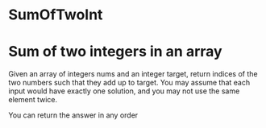# SumOfTwoInt
# Sum of two integers in an array

Given an array of integers nums and an integer target, 
return indices of the two numbers such that they add up to target.
You may assume that each input would have exactly one solution, 
and you may not use the same element twice.

You can return the answer in any order
